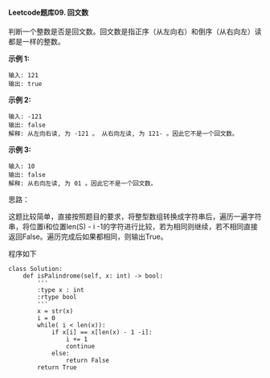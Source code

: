 #### Leetcode题库09. 回文数

判断一个整数是否是回文数。回文数是指正序（从左向右）和倒序（从右向左）读都是一样的整数。

**示例 1:**

```
输入: 121
输出: true
```

**示例 2:**

```
输入: -121
输出: false
解释: 从左向右读, 为 -121 。 从右向左读, 为 121- 。因此它不是一个回文数。
```

**示例 3:**

```
输入: 10
输出: false
解释: 从右向左读, 为 01 。因此它不是一个回文数。
```

思路：

​	这题比较简单，直接按照题目的要求，将整型数组转换成字符串后，遍历一遍字符串，将位置i和位置len(S) - i -1的字符进行比较，若为相同则继续，若不相同直接返回False。遍历完成后如果都相同，则输出True。

程序如下

```
class Solution:
    def isPalindrome(self, x: int) -> bool:
    	'''
    	:type x : int
    	:rtype bool
    	'''
        x = str(x)
        i = 0
        while( i < len(x)):
            if x[i] == x[len(x) - 1 -i]:
                i += 1
                continue
            else:
                return False
        return True
```

